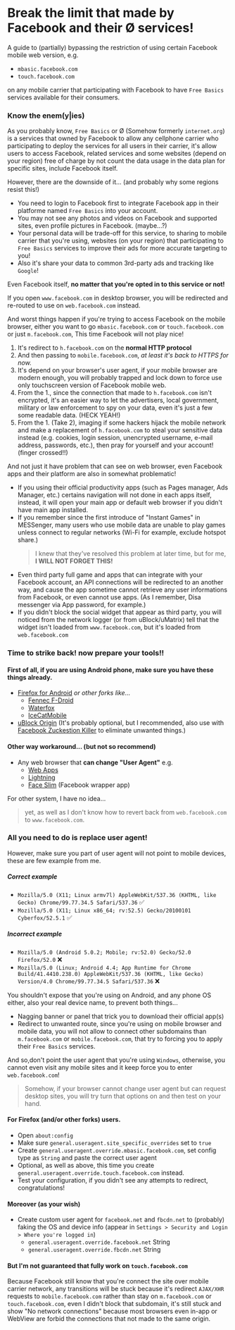 # Break the limit that made by Facebook and their Ø services!

A guide to (partially) bypassing the restriction of using certain Facebook mobile web version, e.g.
- `mbasic.facebook.com`
- `touch.facebook.com`

on any mobile carrier that participating with Facebook to have `Free Basics` services available for their consumers.

### Know the enem(y|ies)
As you probably know, `Free Basics` or Ø (Somehow formerly `internet.org`) is a services that owned by Facebook to allow any cellphone carrier who participating to deploy the services for all users in their carrier, it's allow users to access Facebook, related services and some websites (depend on your region) free of charge by not count the data usage in the data plan for specific sites, include Facebook itself.

However, there are the downside of it... (and probably why some regions resist this!)
- You need to login to Facebook first to integrate Facebook app in their platforme named `Free Basics` into your account.
- You may not see any photos and videos on Facebook and supported sites, even profile pictures in Facebook. (maybe...?)
- Your personal data will be trade-off for this service, to sharing to mobile carrier that you're using, websites (on your region) that participating to `Free Basics` services to improve their ads for more accurate targeting to you!
- Also it's share your data to common 3rd-party ads and tracking like `Google`!

Even Facebook itself, **no matter that you're opted in to this service or not!**

If you open `www.facebook.com` in desktop browser, you will be redirected and re-routed to use on `web.facebook.com` instead.

And worst things happen if you're trying to access Facebook on the mobile browser, either you want to go `mbasic.facebook.com` or `touch.facebook.com` or just `m.facebook.com`, This time Facebook will not play nice!

1. It's redirect to `h.facebook.com` on the **normal HTTP protocol**
2. And then passing to `mobile.facebook.com`, *at least it's back to HTTPS for now.*
3. It's depend on your browser's user agent, if your mobile browser are modern enough, you will probably trapped and lock down to force use only touchscreen version of Facebook mobile web.
4. From the 1., since the connection that made to `h.facebook.com` isn't encrypted, it's an easier way to let the advertisers, local government, military or law enforcement to spy on your data, even it's just a few some readable data. (HECK YEAH!)
5. From the 1. (Take 2), imaging if some hackers hijack the mobile network and make a replacement of `h.facebook.com` to steal your sensitive data instead (e.g. cookies, login session, unencrypted username, e-mail address, passwords, etc.), then pray for yourself and your account! (finger crossed!!)

And not just it have problem that can see on web browser, even Facebook apps and their platform are also in somewhat problematic!
- If you using their official productivity apps (such as Pages manager, Ads Manager, etc.) certains navigation will not done in each apps itself, instead, it will open your main app or default web browser if you didn't have main app installed.
- If you remember since the first introduce of "Instant Games" in MESSenger, many users who use mobile data are unable to play games unless connect to regular networks (Wi-Fi for example, exclude hotspot share.)
  > I knew that they've resolved this problem at later time, but for me, **I WILL NOT FORGET THIS!**
- Even third party full game and apps that can integrate with your Facebook account, an API connections will be redirected to an another way, and cause the app sometime cannot retrieve any user informations from Facebook, or even cannot use apps. (As I remember, Disa messenger via App password, for example.)
- If you didn't block the social widget that appear as third party, you will noticed from the network logger (or from uBlock/uMatrix) tell that the widget isn't loaded from `www.facebook.com`, but it's loaded from `web.facebook.com`

### Time to strike back! now prepare your tools!!

#### First of all, if you are using Android phone, make sure you have these things already.
- [Firefox for Android](https://play.google.com/store/apps/details?id=org.mozilla.firefox&hl=en_GB) *or other forks like...*
  - [Fennec F-Droid](https://f-droid.org/packages/org.mozilla.fennec_fdroid)
  - [Waterfox](https://play.google.com/store/apps/details?id=org.waterfoxproject.waterfox&hl=en_GB)
  - [IceCatMobile](https://f-droid.org/packages/org.gnu.icecat)
- [uBlock Origin](https://github.com/gorhill/ublock) (It's probably optional, but I recommended, also use with [Facebook Zuckestion Killer](https://github.com/kowith337/PersonalFilterListCollection/raw/master/filterlist/facebook/FacebookZuckestionKiller.txt) to eliminate unwanted things.)

#### Other way workaround... (but not so recommend)
- Any web browser that **can change "User Agent"** e.g.
  - [Web Apps](https://f-droid.org/packages/com.tobykurien.webapps)
  - [Lightning](https://f-droid.org/packages/acr.browser.lightning)
  - [Face Slim](https://f-droid.org/packages/org.indywidualni.fblite) (Facebook wrapper app)

For other system, I have no idea...
> yet, as well as I don't know how to revert back from `web.facebook.com` to `www.facebook.com`.

### All you need to do is replace user agent!
However, make sure you part of user agent will not point to mobile devices, these are few example from me.

##### Correct example
- `Mozilla/5.0 (X11; Linux armv7l) AppleWebKit/537.36 (KHTML, like Gecko) Chrome/99.77.34.5 Safari/537.36` :white_check_mark:
- `Mozilla/5.0 (X11; Linux x86_64; rv:52.5) Gecko/20100101 Cyberfox/52.5.1` :white_check_mark:

##### Incorrect example
- `Mozilla/5.0 (Android 5.0.2; Mobile; rv:52.0) Gecko/52.0 Firefox/52.0` :x:
- `Mozilla/5.0 (Linux; Android 4.4; App Runtime for Chrome Build/41.4410.238.0) AppleWebKit/537.36 (KHTML, like Gecko) Version/4.0 Chrome/99.77.34.5 Safari/537.36` :x:

You shouldn't expose that you're using on Android, and any phone OS either, also your real device name, to prevent both things...
- Nagging banner or panel that trick you to download their official app(s)
- Redirect to unwanted route, since you're using on mobile browser and mobile data, you will not allow to connect other subdomains than `m.facebook.com` or `mobile.facebook.com`, that try to forcing you to apply their `Free Basics` services.

And so,don't point the user agent that you're using `Windows`, otherwise, you cannot even visit any mobile sites and it keep force you to enter `web.facebook.com`!

> Somehow, if your browser cannot change user agent but can request desktop sites, you will try turn that options on and then test on your hand.

#### For Firefox (and/or other forks) users.
- Open `about:config`
- Make sure `general.useragent.site_specific_overrides` set to `true`
- Create `general.useragent.override.mbasic.facebook.com`, set config type as `String` and paste the correct user agent
- Optional, as well as above, this time you create `general.useragent.override.touch.facebook.com` instead.
- Test your configuration, if you didn't see any attempts to redirect, congratulations!

#### Moreover (as your wish)
- Create custom user agent for `facebook.net` and `fbcdn.net` to (probably) faking the OS and device info (appear in `Settings > Security and Login > Where you're logged in`)
  - `general.useragent.override.facebook.net` String
  - `general.useragent.override.fbcdn.net` String

#### But I'm not guaranteed that fully work on `touch.facebook.com`
Because Facebook still know that you're connect the site over mobile carrier network, any transitions will be stuck because it's redirect `AJAX/XHR` requests to `mobile.facebook.com` rather than stay on `m.facebook.com` or `touch.facebook.com`, even I didn't block that subdomain, it's still stuck and show "No network connections" because most browsers even in-app or WebView are forbid the connections that not made to the same origin.